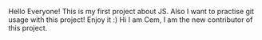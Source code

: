 Hello Everyone!
This is my first project about JS. Also I want to practise git usage with this project! 
Enjoy it :)
Hi I am Cem, I am the new contributor of this project.

